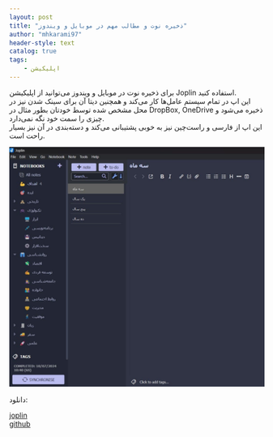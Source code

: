 ```yaml
---
layout: post
title: "ذخیره نوت و مطالب مهم در موبایل و ویندوز"
author: "mhkarami97"
header-style: text
catalog: true
tags:
    - اپلیکیشن
---
```


برای ذخیره نوت در موبایل و ویندوز می‌توانید از اپلیکیشن Joplin استفاده کنید.  
این اپ در تمام سیستم عامل‌ها کار می‌کند و همچنین دیتا آن برای سینک شدن نیز در محل مشخص شده توسط خودتان بطور مثال در DropBox, OneDrive ذخیره می‌شود و چیزی را سمت خود نگه نمی‌دارد.  
این اپ از فارسی و راست‌چین نیز به خوبی پشتیبانی می‌کند و دسته‌بندی در آن نیز بسیار راحت است.  

![mhkarami97](/img/post/joplin.jpg)  

دانلود:  

[joplin](https://joplinapp.org/)  
[github](https://github.com/laurent22/joplin)  